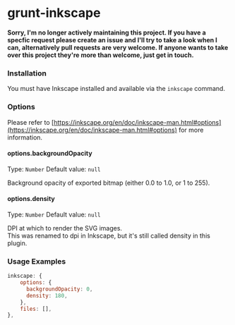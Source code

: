 # grunt-inkscape

**Sorry, I'm no longer actively maintaining this project. If you have a specfic request please create an issue and I'll try to take a look when I can, alternatively pull requests are very welcome. If anyone wants to take over this project they're more than welcome, just get in touch.**

### Installation

You must have Inkscape installed and available via the `inkscape` command.

### Options

Please refer to [https://inkscape.org/en/doc/inkscape-man.html#options](https://inkscape.org/en/doc/inkscape-man.html#options) for more information.

#### options.backgroundOpacity
Type: `Number`
Default value: `null`

Background opacity of exported bitmap (either 0.0 to 1.0, or 1 to 255).

#### options.density
Type: `Number`
Default value: `null`

DPI at which to render the SVG images.  
This was renamed to dpi in Inkscape, but it's still called density in this plugin.

### Usage Examples

```js
inkscape: {
    options: {
      backgroundOpacity: 0,
      density: 180,
    },
    files: [],
},
```
